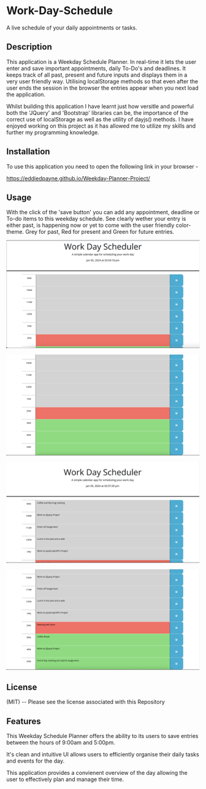 # Work-Day-Schedule

A live schedule of your daily appointments or tasks.

## Description

This application is a Weekday Schedule Planner. In real-time it lets the user enter and save important appointments, daily To-Do's and deadlines. It keeps track of all past, present and future inputs and displays them in a very user friendly way. Utilising localStorage methods so that even after the user ends the session in the browser the entries appear when you next load the application.

Whilst building this application I have learnt just how versitle and powerful both the 'JQuery' and 'Bootstrap' libraries can be, the importance of the correct use of localStorage as well as the utility of dayjs() methods. I have enjoyed working on this project as it has allowed me to utilize my skills and further my programming knowledge.

## Installation 

To use this application you need to open the following link in your browser - 

https://eddiedpayne.github.io/Weekday-Planner-Project/

 ## Usage 

 With the click of the 'save button' you can add any appointment, deadline or To-do items to this weekday schedule. See clearly wether your entry is either past, is happening now or yet to come with the user friendly color-theme. Grey for past, Red for present and Green for future entries.





 ![alt text](Assets/img/Screenshot-01.png)







  ![alt text](Assets/img/Screenshot-02.png)







   ![alt text](Assets/img/Screenshot-03.png)







![alt text](Assets/img/Screenshot-04.png)







## License

(MIT) -- Please see the license associated with this Repository


## Features 

This Weekday Schedule Planner offers the ability to its users to save entries between the hours of 9:00am and 5:00pm.

It's clean and intuitive UI allows users to efficiently organise their daily tasks and events for the day.

This application provides a convienent overview of the day allowing the user to effectively plan and manage their time.
